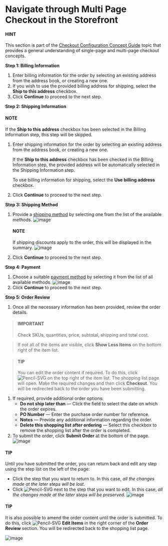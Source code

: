 <a id="frontstore-guide-orders-checkout-multi-page-checkout"></a>

# Navigate through Multi Page Checkout in the Storefront

#### HINT
This section is part of the [Checkout Configuration Concept Guide](../../concept-guides/administration/checkout/index.md#checkout-management-concept-guide) topic that provides a general understanding of single-page and multi-page checkout concepts.

**Step 1: Billing Information**

1. Enter billing information for the order by selecting an existing address from the address book, or creating a new one.
2. If you wish to use the provided billing address for shipping, select the **Ship to this address** checkbox.
3. Click **Continue** to proceed to the next step.

**Step 2: Shipping Information**

#### NOTE
If the **Ship to this address** checkbox has been selected in the Billing Information step, this step will be skipped.

1. Enter shipping information for the order by selecting an existing address from the address book, or creating a new one.

   If the **Ship to this address** checkbox has been checked in the Billing Information step, the provided address will be automatically selected in the Shipping Information step.

   To use billing information for shipping, select the **Use billing address** checkbox.
2. Click **Continue** to proceed to the next step.

**Step 3: Shipping Method**

1. Provide a [shipping method](../../concept-guides/administration/shipping-configuration/index.md#user-guide-shipping) by selecting one from the list of the available methods.
   ![image](user/img/system/workflows/checkout/Shipping_Info.png)

   #### NOTE
   If shipping discounts apply to the order, this will be displayed in the summary.
   ![image](user/img/marketing/promotions/ShippingDiscountFront.png)
2. Click **Continue** to proceed to the next step.

**Step 4: Payment**

1. Choose a suitable [payment method](../../concept-guides/administration/payment-configuration/index.md#user-guide-payment) by selecting it from the list of all available methods.
   ![image](user/img/system/workflows/checkout/Payment.png)
2. Click **Continue** to proceed to the next step.

**Step 5: Order Review**

1. Once all the necessary information has been provided, review the order details.

> #### IMPORTANT
> Check SKUs, quantities, price, subtotal, shipping and total cost.

> If not all of the items are visible, click **Show Less Items** on the bottom right of the item list.

> #### TIP
> You can edit the order content if required. To do this, click ![Pencil-SVG](_themes/sphinx_rtd_theme/static/svg-icons/pencil.svg) on the top right of the item list. The shopping list page will open. Make the required changes and then click **Checkout**. You will be redirected back to the order you have been submitting.
1. If required, provide additional order options:
   * **Do not ship later than** — Click the field to select the date on which the order expires.
   * **PO Number** — Enter the purchase order number for reference.
   * **Notes** — Provide any additional information regarding the order.
   * **Delete this shopping list after ordering** — Select this checkbox to remove the shopping list after the order is completed.
2. To submit the order, click **Submit Order** at the bottom of the page.
   ![image](user/img/system/workflows/checkout/Order_Review.png)

#### TIP
Until you have submitted the order, you can return back and edit any step using the step list on the left of the page:

* Click the step that you want to return to. In this case, *all the changes made at the later steps will be lost*.
* Click ![Pencil-SVG](_themes/sphinx_rtd_theme/static/svg-icons/pencil.svg) next to the step that you want to edit. In this case, *all the changes made at the later steps will be preserved*.
  ![image](user/img/system/workflows/checkout/EditInfo.png)

#### TIP
It is also possible to amend the order content until the order is submitted. To do this, click ![Pencil-SVG](_themes/sphinx_rtd_theme/static/svg-icons/pencil.svg) **Edit Items** in the right corner of the **Order Review** section. You will be redirected back to the shopping list page.

![image](user/img/system/workflows/checkout/edit-items.png)

<!-- A -->
<!-- B -->
<!-- C -->
<!-- D -->
<!-- E -->
<!-- F -->
<!-- G -->
<!-- H -->
<!-- I -->
<!-- L -->
<!-- M -->
<!-- P -->
<!-- R -->
<!-- S -->
<!-- T -->
<!-- U -->
<!-- Z -->
